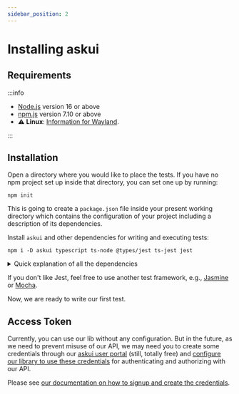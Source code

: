 ```yaml
---
sidebar_position: 2
---
```


# Installing askui

## Requirements

:::info

- [Node.js](https://nodejs.org/) version 16 or above
- [npm.js](https://www.npmjs.com/) version 7.10 or above
- :warning: **Linux**: [Information for Wayland](../07-Troubleshooting/linux.md###wayland).

:::

## Installation

Open a directory where you would like to place the tests. If you have no npm project set up inside that directory, you can set one up by running:

```shell
npm init
```

This is going to create a `package.json` file inside your present working directory which contains the configuration of your project including a description of its dependencies.

Install `askui` and other dependencies for writing and executing tests:

```shell
npm i -D askui typescript ts-node @types/jest ts-jest jest
```

<details>
  <summary>Quick explanation of all the dependencies</summary>

- [askui](https://www.npmjs.com/package/askui): Controlling a multitude of operating systems with commands based on automatically detected screen elements, colors etc.
- [typescript](https://www.npmjs.com/package/typescript): Allowing you to write your tests in [TypeScript](https://www.typescriptlang.org/) instead of JavaScript
- [ts-node](https://www.npmjs.com/package/ts-node): TypeScript execution and REPL for node.js, with source map and native ESM support.
- [jest](https://www.npmjs.com/package/jest): Allowing you to write and run tests (`describe`, `it`, assertions, mocking etc.)
- [ts-jest](https://www.npmjs.com/package/ts-jest): A Jest transformer with source map support that lets you use Jest to test projects written in TypeScript
- [@types/jest](https://www.npmjs.com/package/@types/jest): Types for Jest

</details>

If you don't like Jest, feel free to use another test framework, e.g., [Jasmine](https://jasmine.github.io/) or [Mocha](https://mochajs.org/).

Now, we are ready to write our first test.

## Access Token

Currently, you can use our lib without any configuration. But in the future, as we need to prevent misuse of our API, we may need you to create some credentials through our [askui user portal](https://app.v2.askui.com/) (still, totally free) and [configure our library to use these credentials](../../api/Configuration/askui-ui-control-client#credentials) for authenticating and authorizing with our API.

Please see [our documentation on how to signup and create the credentials](../08-askui%20User%20Portal/signup.md).
